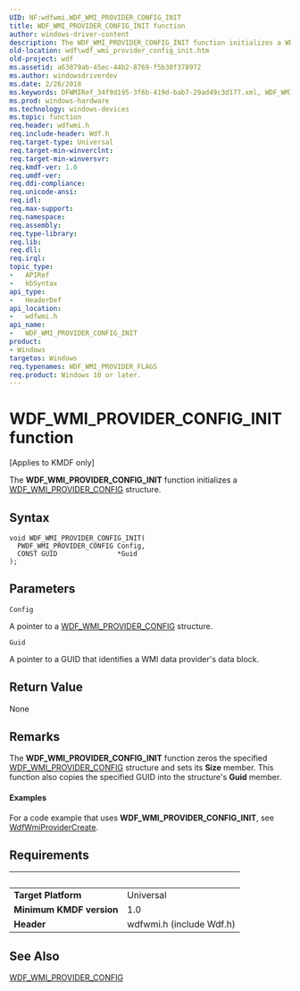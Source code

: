 ```yaml
---
UID: NF:wdfwmi.WDF_WMI_PROVIDER_CONFIG_INIT
title: WDF_WMI_PROVIDER_CONFIG_INIT function
author: windows-driver-content
description: The WDF_WMI_PROVIDER_CONFIG_INIT function initializes a WDF_WMI_PROVIDER_CONFIG structure.
old-location: wdf\wdf_wmi_provider_config_init.htm
old-project: wdf
ms.assetid: a63079ab-45ec-44b2-8769-f5b30f378972
ms.author: windowsdriverdev
ms.date: 2/26/2018
ms.keywords: DFWMIRef_34f9d195-3f6b-419d-bab7-29ad49c3d177.xml, WDF_WMI_PROVIDER_CONFIG_INIT, WDF_WMI_PROVIDER_CONFIG_INIT function, kmdf.wdf_wmi_provider_config_init, wdf.wdf_wmi_provider_config_init, wdfwmi/WDF_WMI_PROVIDER_CONFIG_INIT
ms.prod: windows-hardware
ms.technology: windows-devices
ms.topic: function
req.header: wdfwmi.h
req.include-header: Wdf.h
req.target-type: Universal
req.target-min-winverclnt: 
req.target-min-winversvr: 
req.kmdf-ver: 1.0
req.umdf-ver: 
req.ddi-compliance: 
req.unicode-ansi: 
req.idl: 
req.max-support: 
req.namespace: 
req.assembly: 
req.type-library: 
req.lib: 
req.dll: 
req.irql: 
topic_type:
-	APIRef
-	kbSyntax
api_type:
-	HeaderDef
api_location:
-	wdfwmi.h
api_name:
-	WDF_WMI_PROVIDER_CONFIG_INIT
product:
- Windows
targetos: Windows
req.typenames: WDF_WMI_PROVIDER_FLAGS
req.product: Windows 10 or later.
---
```



# WDF_WMI_PROVIDER_CONFIG_INIT function
<p class="CCE_Message">[Applies to KMDF only]

The <b>WDF_WMI_PROVIDER_CONFIG_INIT</b> function initializes a <a href="https://msdn.microsoft.com/library/windows/hardware/ff553067">WDF_WMI_PROVIDER_CONFIG</a> structure.

## Syntax

```
void WDF_WMI_PROVIDER_CONFIG_INIT(
  PWDF_WMI_PROVIDER_CONFIG Config,
  CONST GUID               *Guid
);
```

## Parameters

`Config`

A pointer to a <a href="https://msdn.microsoft.com/library/windows/hardware/ff553067">WDF_WMI_PROVIDER_CONFIG</a> structure.

`Guid`

A pointer to a GUID that identifies a WMI data provider's data block.


## Return Value

None

## Remarks

The <b>WDF_WMI_PROVIDER_CONFIG_INIT</b> function zeros the specified <a href="https://msdn.microsoft.com/library/windows/hardware/ff553067">WDF_WMI_PROVIDER_CONFIG</a> structure and sets its <b>Size</b> member. This function also copies the specified GUID into the structure's <b>Guid</b> member.


#### Examples

For a code example that uses <b>WDF_WMI_PROVIDER_CONFIG_INIT</b>, see <a href="https://msdn.microsoft.com/library/windows/hardware/ff551193">WdfWmiProviderCreate</a>.

<div class="code"></div>

## Requirements
| &nbsp; | &nbsp; |
| ---- |:---- |
| **Target Platform** | Universal |
| **Minimum KMDF version** | 1.0 |
| **Header** | wdfwmi.h (include Wdf.h) |

## See Also

<a href="https://msdn.microsoft.com/library/windows/hardware/ff553067">WDF_WMI_PROVIDER_CONFIG</a>